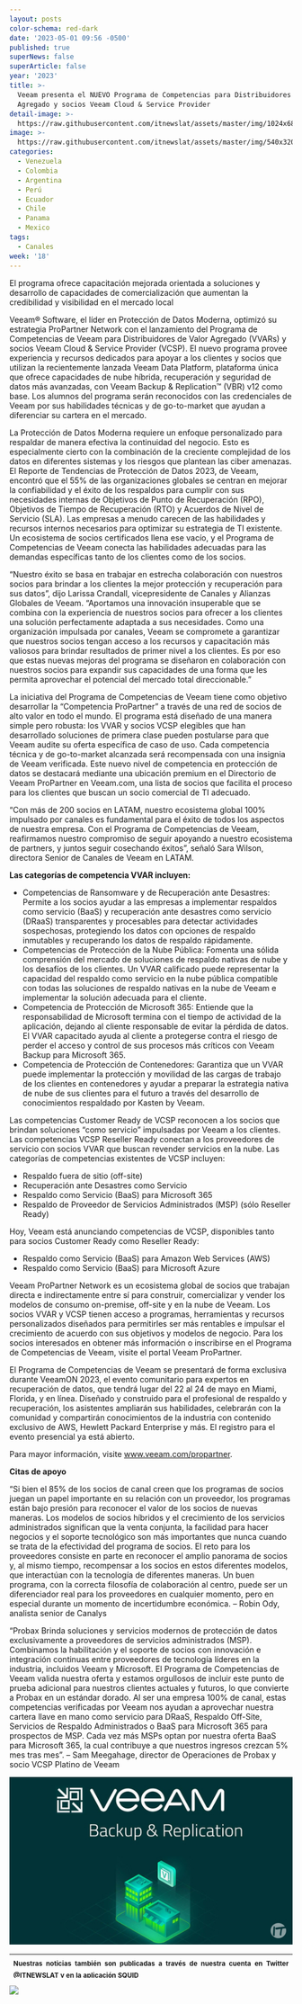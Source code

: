 ```yaml
---
layout: posts
color-schema: red-dark
date: '2023-05-01 09:56 -0500'
published: true
superNews: false
superArticle: false
year: '2023'
title: >-
  Veeam presenta el NUEVO Programa de Competencias para Distribuidores de Valor
  Agregado y socios Veeam Cloud & Service Provider
detail-image: >-
  https://raw.githubusercontent.com/itnewslat/assets/master/img/1024x680/Veeam-Backup-g.jpg
image: >-
  https://raw.githubusercontent.com/itnewslat/assets/master/img/540x320/Veeam-Backup-p.jpg
categories:
  - Venezuela
  - Colombia
  - Argentina
  - Perú
  - Ecuador
  - Chile
  - Panama
  - Mexico
tags:
  - Canales
week: '18'
---
```

El programa ofrece capacitación mejorada orientada a soluciones y desarrollo de capacidades de comercialización que aumentan la credibilidad y visibilidad en el mercado local

Veeam® Software, el líder en Protección de Datos Moderna, optimizó su estrategia ProPartner Network con el lanzamiento del Programa de Competencias de Veeam para Distribuidores de Valor Agregado (VVARs) y socios Veeam Cloud & Service Provider (VCSP). El nuevo programa provee experiencia y recursos dedicados para apoyar a los clientes y socios que utilizan la recientemente lanzada Veeam Data Platform, plataforma única que ofrece capacidades de nube híbrida, recuperación y seguridad de datos más avanzadas, con Veeam Backup & Replication™ (VBR) v12 como base. Los alumnos del programa serán reconocidos con las credenciales de Veeam por sus habilidades técnicas y de go-to-market que ayudan a diferenciar su cartera en el mercado.

La Protección de Datos Moderna requiere un enfoque personalizado para respaldar de manera efectiva la continuidad del negocio. Esto es especialmente cierto con la combinación de la creciente complejidad de los datos en diferentes sistemas y los riesgos que plantean las ciber amenazas. El Reporte de Tendencias de Protección de Datos 2023, de Veeam, encontró que el 55% de las organizaciones globales se centran en mejorar la confiabilidad y el éxito de los respaldos para cumplir con sus necesidades internas de Objetivos de Punto de Recuperación (RPO), Objetivos de Tiempo de Recuperación (RTO) y Acuerdos de Nivel de Servicio (SLA). Las empresas a menudo carecen de las habilidades y recursos internos necesarios para optimizar su estrategia de TI existente. Un ecosistema de socios certificados llena ese vacío, y el Programa de Competencias de Veeam conecta las habilidades adecuadas para las demandas específicas tanto de los clientes como de los socios.

“Nuestro éxito se basa en trabajar en estrecha colaboración con nuestros socios para brindar a los clientes la mejor protección y recuperación para sus datos”, dijo Larissa Crandall, vicepresidente de Canales y Alianzas Globales de Veeam. “Aportamos una innovación insuperable que se combina con la experiencia de nuestros socios para ofrecer a los clientes una solución perfectamente adaptada a sus necesidades. Como una organización impulsada por canales, Veeam se compromete a garantizar que nuestros socios tengan acceso a los recursos y capacitación más valiosos para brindar resultados de primer nivel a los clientes. Es por eso que estas nuevas mejoras del programa se diseñaron en colaboración con nuestros socios para expandir sus capacidades de una forma que les permita aprovechar el potencial del mercado total direccionable.”

La iniciativa del Programa de Competencias de Veeam tiene como objetivo desarrollar la “Competencia ProPartner” a través de una red de socios de alto valor en todo el mundo. El programa está diseñado de una manera simple pero robusta: los VVAR  y socios VCSP  elegibles que han desarrollado soluciones de primera clase pueden postularse para que Veeam audite su oferta específica de caso de uso. Cada competencia técnica y de go-to-market alcanzada será recompensada con una insignia de Veeam verificada. Este nuevo nivel de competencia en protección de datos se destacará mediante una ubicación premium en el Directorio de Veeam ProPartner en Veeam.com, una lista de socios que facilita el proceso para los clientes que buscan un socio comercial de TI adecuado.

“Con más de 200 socios en LATAM, nuestro ecosistema global 100% impulsado por canales es fundamental para el éxito de todos los aspectos de nuestra empresa. Con el Programa de Competencias de Veeam, reafirmamos nuestro compromiso de seguir apoyando a nuestro ecosistema de partners, y juntos seguir cosechando éxitos”, señaló Sara Wilson, directora Senior de Canales de Veeam en LATAM.

**Las categorías de competencia VVAR incluyen:**

- Competencias de Ransomware y de Recuperación ante Desastres: Permite a los socios ayudar a las empresas a implementar respaldos como servicio (BaaS) y recuperación ante desastres como servicio (DRaaS) transparentes y procesables para detectar actividades sospechosas, protegiendo los datos con opciones de respaldo inmutables y recuperando los datos de respaldo rápidamente.
- Competencias de Protección de la Nube Pública: Fomenta una sólida comprensión del mercado de soluciones de respaldo nativas de nube y los desafíos de los clientes. Un VVAR calificado puede representar la capacidad del respaldo como servicio en la nube pública compatible con todas las soluciones de respaldo nativas en la nube de Veeam e implementar la solución adecuada para el cliente.
- Competencia de Protección de Microsoft 365: Entiende que la responsabilidad de Microsoft termina con el tiempo de actividad de la aplicación, dejando al cliente responsable de evitar la pérdida de datos. El VVAR capacitado ayuda al cliente a protegerse contra el riesgo de perder el acceso y control de sus procesos más críticos con Veeam Backup para Microsoft 365.
- Competencia de Protección de Contenedores: Garantiza que un VVAR puede implementar la protección y movilidad de las cargas de trabajo de los clientes en contenedores y ayudar a preparar la estrategia nativa de nube de sus clientes para el futuro a través del desarrollo de conocimientos respaldado por Kasten by Veeam.

Las competencias Customer Ready de VCSP reconocen a los socios que brindan soluciones “como servicio” impulsadas por Veeam a los clientes. Las competencias VCSP Reseller Ready conectan a los proveedores de servicio con socios VVAR que buscan revender servicios en la nube. Las categorías de competencias existentes de VCSP incluyen:
- Respaldo fuera de sitio (off-site)
- Recuperación ante Desastres como Servicio 
- Respaldo como Servicio (BaaS) para Microsoft 365
- Respaldo de Proveedor de Servicios Administrados (MSP) (sólo Reseller Ready)

Hoy, Veeam está anunciando competencias de VCSP, disponibles tanto para socios Customer Ready como Reseller Ready:
- Respaldo como Servicio (BaaS) para Amazon Web Services (AWS)
- Respaldo como Servicio (BaaS) para Microsoft Azure

Veeam ProPartner Network es un ecosistema global de socios que trabajan directa e indirectamente entre sí para construir, comercializar y vender los modelos de consumo on-premise, off-site y en la nube de Veeam. Los socios VVAR y VCSP tienen acceso a programas, herramientas y recursos personalizados diseñados para permitirles ser más rentables e impulsar el crecimiento de acuerdo con sus objetivos y modelos de negocio. Para los socios interesados en obtener más información o inscribirse en el Programa de Competencias de Veeam, visite el portal Veeam ProPartner.

El Programa de Competencias de Veeam se presentará de forma exclusiva durante VeeamON 2023, el evento comunitario para expertos en recuperación de datos, que tendrá lugar del 22 al 24 de mayo en Miami, Florida, y en línea. Diseñado y construido para el profesional de respaldo y recuperación, los asistentes ampliarán sus habilidades, celebrarán con la comunidad y compartirán conocimientos de la industria con contenido exclusivo de AWS, Hewlett Packard Enterprise y más. El registro para el evento presencial ya está abierto.

Para mayor información, visite www.veeam.com/propartner.

**Citas de apoyo**

“Si bien el 85% de los socios de canal creen que los programas de socios juegan un papel importante en su relación con un proveedor, los programas están bajo presión para reconocer el valor de los socios de nuevas maneras. Los modelos de socios híbridos y el crecimiento de los servicios administrados significan que la venta conjunta, la facilidad para hacer negocios y el soporte tecnológico son más importantes que nunca cuando se trata de la efectividad del programa de socios. El reto para los proveedores consiste en parte en reconocer el amplio panorama de socios y, al mismo tiempo, recompensar a los socios en estos diferentes modelos, que interactúan con la tecnología de diferentes maneras. Un buen programa, con la correcta filosofía de colaboración al centro, puede ser un diferenciador real para los proveedores en cualquier momento, pero en especial durante un momento de incertidumbre económica. – Robin Ody, analista senior de Canalys

“Probax Brinda soluciones y servicios modernos de protección de datos exclusivamente a proveedores de servicios administrados (MSP). Combinamos la habilitación y el soporte de socios con innovación e integración continuas entre proveedores de tecnología líderes en la industria, incluidos Veeam y Microsoft. El Programa de Competencias de Veeam valida nuestra oferta y estamos orgullosos de incluir este punto de prueba adicional para nuestros clientes actuales y futuros, lo que convierte a Probax en un estándar dorado. Al ser una empresa 100% de canal, estas competencias verificadas por Veeam nos ayudan a aprovechar nuestra cartera llave en mano como servicio para DRaaS, Respaldo Off-Site, Servicios de Respaldo Administrados o BaaS para Microsoft 365 para prospectos de MSP. Cada vez más MSPs optan por nuestra oferta BaaS para Microsoft 365, la cual contribuye a que nuestros ingresos crezcan 5% mes tras mes”. – Sam Meegahage, director de Operaciones de Probax y socio VCSP Platino de Veeam

![](https://raw.githubusercontent.com/itnewslat/assets/master/img/540x320/Veeam-Backup-p.jpg)

<table style="height: 42px;" width="569">
<tbody>
<tr>
<td style="text-align: justify;"><sub><strong>Nuestras noticias también son publicadas a través de nuestra cuenta en Twitter <a href="https://twitter.com/itnewslat?lang=es">@ITNEWSLAT</a> y en la aplicación <a href="https://squidapp.co/en/">SQUID</a></strong></sub></td>
</tr>
</tbody>
</table>
<img src="https://tracker.metricool.com/c3po.jpg?hash=56f88a41e39ab42c063cc51676587a04"/>